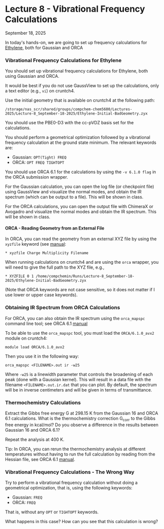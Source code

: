 # Lecture 8 - Vibrational Frequency Calculations 

September 18, 2025

In today's hands-on, we are going to set up frequency calculations for [Ethylene](https://pubchem.ncbi.nlm.nih.gov/compound/Ethylene), both for Gaussian and ORCA

### Vibrational Frequency Calculations for Ethylene

You should set up vibrational frequency calculations for Ethylene, both using Gaussian and ORCA. 

It would be best if you do not use GaussView to set up the calculations, only a text editor (e.g., `vi`) on cruntch4. 

Use the initial geometry that is available on cruntch4 at the following path:
```
/storage/nas_scr/shared/groups/compchem-chem5600/Lectures-2025/Lecture-8_September-18-2025/Ethylene-Initial-BadGeometry.zyx
```

You should use the PBE0-D3 with the cc-pVDZ basis set for the calculations.

You should perform a geometrical optimization followed by a vibrational frequency calculation at the ground state minimum. The relevant keywords are:
- Gaussian: `OPT(Tight) FREQ`
- ORCA: `OPT FREQ TIGHTOPT`

You should use ORCA 6.1 for the calculations by using the `-v 6.1.0 flag` in the ORCA submission wrapper. 

For the Gaussian calculation, you can open the log file (or checkpoint file) using GaussView and visualize the normal modes, and obtain the IR spectrum (which can be output to a file). This will be shown in class. 

For the ORCA calculations, you can open the output file with ChimeraX or Avogadro and visualize the normal modes and obtain the IR spectrum. This will be shown in class. 

#### ORCA - Reading Geometry from an External File 

In ORCA, you can read the geometry from an external XYZ file by using the `xyzfile` keyword (see [manual](https://www.faccts.de/docs/orca/6.1/manual/contents/essentialelements/coordinates.html?q=xyzfile&n=5#input-of-coordinates):
```
* xyzfile Charge Multiplicity Filename
```
When running calculations on cruntch4 and are using the `orca` wrapper, you will need to give the full path to the XYZ file, e.g., 
```
* XYZFILE 0 1 /home/compchemin/Runs/Lecture-8_September-18-2025/Ethylene-Initial-BadGeometry.zyx
```
(Note that ORCA keywords are not case sensitive, so it does not matter if I use lower or upper case keywords).

### Obtaining IR Spectrum from ORCA Calculations 

For ORCA, you can also obtain the IR spectrum using the `orca_mapspc` command line tool; see ORCA 6.1 [manual](https://www.faccts.de/docs/orca/6.1/manual/contents/spectroscopyproperties/vibrations.html#sec-spectroscopyproperties-vib-ir)

To be able to use the `orca_mapspc` tool, you must load the `ORCA/6.1.0_avx2` module on cruntch4:
```
module load ORCA/6.1.0_avx2
```
Then you use it in the following way:
```
orca_mapspc <FILENAME>.out ir -w25
```
Where `-w25` is a linewidth parameter that controls the broadening of each peak (done with a Gaussian kernel). This will result in a data file with the filename `<FILENAME>.out.ir.dat` that you can plot. By default, the spectrum will be in inverse centimeters and will be given in terms of transmittance. 

### Thermochemistry Calculations 

Extract the Gibbs free energy G at 298.15 K from the Gaussian 16 and ORCA 6.1 calculations. What is the thermochemistry correction G<sub>corr</sub> to the Gibbs free energy in kcal/mol? Do you observe a difference in the results between Gaussian 16 and ORCA 6.1?

Repeat the analysis at 400 K. 

Tip: In ORCA, you can rerun the thermochemistry analysis at different temperatures without having to run the full calculation by reading from the Hessian file, see ORCA 6.1 [manual](https://www.faccts.de/docs/orca/6.1/manual/contents/structurereactivity/thermochemistry.html?q=thermochemistry+&n=1#thermochemistry).

### Vibrational Frequency Calculations - The Wrong Way

Try to perform a vibrational frequency calculation without doing a geometrical optimization, that is, using the following keywords:
- Gaussian: `FREQ`
- ORCA: `FREQ`   

That is, without any `OPT` or `TIGHTOPT` keywords.

What happens in this case? How can you see that this calculation is wrong? 









